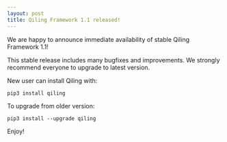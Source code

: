 ```yaml
---
layout: post
title: Qiling Framework 1.1 released!
---
```



We are happy to announce immediate availability of stable Qiling Framework 1.1!

This stable release includes many bugfixes and improvements. We strongly recommend everyone to upgrade to latest version.

New user can install Qiling with: 

```
pip3 install qiling
```

To upgrade from older version:

```
pip3 install --upgrade qiling
```

Enjoy!
